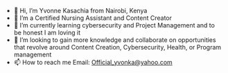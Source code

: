 - 👋 Hi, I’m Yvonne Kasachia from Nairobi, Kenya
- 👀 I’m a Certified Nursing Assistant and Content Creator
- 🌱 I’m currently learning cybersecurity and Project Management and to be honest I am loving it
- 💞️ I’m looking to gain more knowledge and collaborate on opportunities that revolve around Content Creation, Cybersecurity, Health, or Program management 
- 📫 How to reach me Email: Official_yvonka@yahoo.com

<!---
Yvonnekasachia/Yvonnekasachia is a ✨ special ✨ repository because its `README.md` (this file) appears on your GitHub profile.
You can click the Preview link to take a look at your changes.
--->
